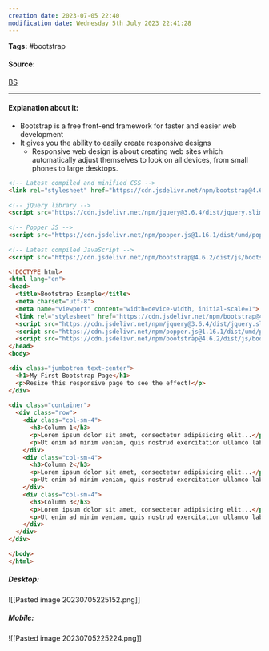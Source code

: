 ```yaml
---
creation date: 2023-07-05 22:40
modification date: Wednesday 5th July 2023 22:41:28
---
```


**Tags:** #bootstrap

#### Source:
[BS](https://www.tutorialrepublic.com/twitter-bootstrap-tutorial/bootstrap-get-started.php)

--------------------------------------

#### Explanation about it:

* Bootstrap is a free front-end framework for faster and easier web development
* It gives you the ability to easily create responsive designs
	* Responsive web design is about creating web sites which automatically adjust themselves to look on all devices, from small phones to large desktops.

```html
<!-- Latest compiled and minified CSS -->  
<link rel="stylesheet" href="https://cdn.jsdelivr.net/npm/bootstrap@4.6.2/dist/css/bootstrap.min.css">  
  
<!-- jQuery library -->  
<script src="https://cdn.jsdelivr.net/npm/jquery@3.6.4/dist/jquery.slim.min.js"></script>  
  
<!-- Popper JS -->  
<script src="https://cdn.jsdelivr.net/npm/popper.js@1.16.1/dist/umd/popper.min.js"></script>  
  
<!-- Latest compiled JavaScript -->  
<script src="https://cdn.jsdelivr.net/npm/bootstrap@4.6.2/dist/js/bootstrap.bundle.min.js"></script>
```

```html
<!DOCTYPE html>
<html lang="en">
<head>
  <title>Bootstrap Example</title>
  <meta charset="utf-8">
  <meta name="viewport" content="width=device-width, initial-scale=1">
  <link rel="stylesheet" href="https://cdn.jsdelivr.net/npm/bootstrap@4.6.2/dist/css/bootstrap.min.css">
  <script src="https://cdn.jsdelivr.net/npm/jquery@3.6.4/dist/jquery.slim.min.js"></script>
  <script src="https://cdn.jsdelivr.net/npm/popper.js@1.16.1/dist/umd/popper.min.js"></script>
  <script src="https://cdn.jsdelivr.net/npm/bootstrap@4.6.2/dist/js/bootstrap.bundle.min.js"></script>
</head>
<body>

<div class="jumbotron text-center">
  <h1>My First Bootstrap Page</h1>
  <p>Resize this responsive page to see the effect!</p> 
</div>
  
<div class="container">
  <div class="row">
    <div class="col-sm-4">
      <h3>Column 1</h3>
      <p>Lorem ipsum dolor sit amet, consectetur adipisicing elit...</p>
      <p>Ut enim ad minim veniam, quis nostrud exercitation ullamco laboris...</p>
    </div>
    <div class="col-sm-4">
      <h3>Column 2</h3>
      <p>Lorem ipsum dolor sit amet, consectetur adipisicing elit...</p>
      <p>Ut enim ad minim veniam, quis nostrud exercitation ullamco laboris...</p>
    </div>
    <div class="col-sm-4">
      <h3>Column 3</h3>        
      <p>Lorem ipsum dolor sit amet, consectetur adipisicing elit...</p>
      <p>Ut enim ad minim veniam, quis nostrud exercitation ullamco laboris...</p>
    </div>
  </div>
</div>

</body>
</html>
```

##### Desktop:

![[Pasted image 20230705225152.png]]


##### Mobile:

![[Pasted image 20230705225224.png]]